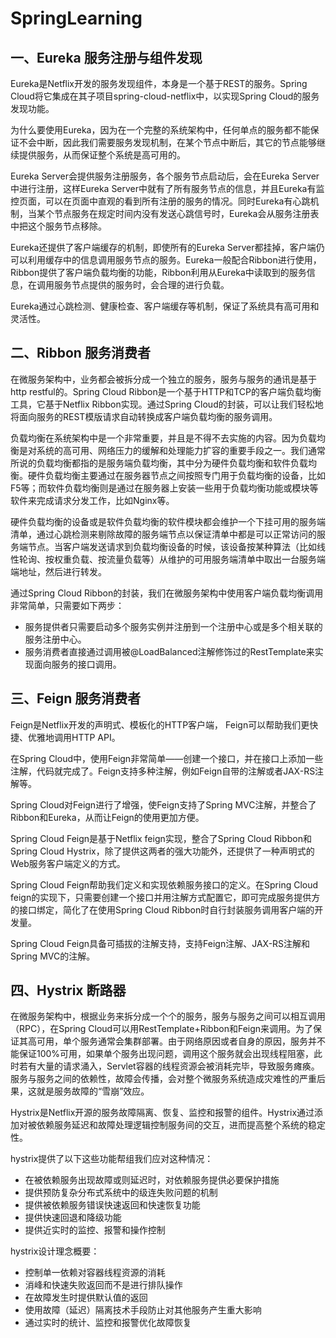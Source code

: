 # **SpringLearning**

## 一、Eureka 服务注册与组件发现

Eureka是Netflix开发的服务发现组件，本身是一个基于REST的服务。Spring Cloud将它集成在其子项目spring-cloud-netflix中，以实现Spring Cloud的服务发现功能。
	
为什么要使用Eureka，因为在一个完整的系统架构中，任何单点的服务都不能保证不会中断，因此我们需要服务发现机制，在某个节点中断后，其它的节点能够继续提供服务，从而保证整个系统是高可用的。
	
Eureka Server会提供服务注册服务，各个服务节点启动后，会在Eureka Server中进行注册，这样Eureka Server中就有了所有服务节点的信息，并且Eureka有监控页面，可以在页面中直观的看到所有注册的服务的情况。同时Eureka有心跳机制，当某个节点服务在规定时间内没有发送心跳信号时，Eureka会从服务注册表中把这个服务节点移除。

Eureka还提供了客户端缓存的机制，即使所有的Eureka Server都挂掉，客户端仍可以利用缓存中的信息调用服务节点的服务。Eureka一般配合Ribbon进行使用，Ribbon提供了客户端负载均衡的功能，Ribbon利用从Eureka中读取到的服务信息，在调用服务节点提供的服务时，会合理的进行负载。

Eureka通过心跳检测、健康检查、客户端缓存等机制，保证了系统具有高可用和灵活性。


## 二、Ribbon 服务消费者

在微服务架构中，业务都会被拆分成一个独立的服务，服务与服务的通讯是基于http restful的。Spring Cloud Ribbon是一个基于HTTP和TCP的客户端负载均衡工具，它基于Netflix Ribbon实现。通过Spring Cloud的封装，可以让我们轻松地将面向服务的REST模版请求自动转换成客户端负载均衡的服务调用。

负载均衡在系统架构中是一个非常重要，并且是不得不去实施的内容。因为负载均衡是对系统的高可用、网络压力的缓解和处理能力扩容的重要手段之一。我们通常所说的负载均衡都指的是服务端负载均衡，其中分为硬件负载均衡和软件负载均衡。硬件负载均衡主要通过在服务器节点之间按照专门用于负载均衡的设备，比如F5等；而软件负载均衡则是通过在服务器上安装一些用于负载均衡功能或模块等软件来完成请求分发工作，比如Nginx等。

硬件负载均衡的设备或是软件负载均衡的软件模块都会维护一个下挂可用的服务端清单，通过心跳检测来剔除故障的服务端节点以保证清单中都是可以正常访问的服务端节点。当客户端发送请求到负载均衡设备的时候，该设备按某种算法（比如线性轮询、按权重负载、按流量负载等）从维护的可用服务端清单中取出一台服务端端地址，然后进行转发。

通过Spring Cloud Ribbon的封装，我们在微服务架构中使用客户端负载均衡调用非常简单，只需要如下两步：       
- 服务提供者只需要启动多个服务实例并注册到一个注册中心或是多个相关联的服务注册中心。        
- 服务消费者直接通过调用被@LoadBalanced注解修饰过的RestTemplate来实现面向服务的接口调用。


## 三、Feign 服务消费者

Feign是Netflix开发的声明式、模板化的HTTP客户端， Feign可以帮助我们更快捷、优雅地调用HTTP API。

在Spring Cloud中，使用Feign非常简单——创建一个接口，并在接口上添加一些注解，代码就完成了。Feign支持多种注解，例如Feign自带的注解或者JAX-RS注解等。

Spring Cloud对Feign进行了增强，使Feign支持了Spring MVC注解，并整合了Ribbon和Eureka，从而让Feign的使用更加方便。

Spring Cloud Feign是基于Netflix feign实现，整合了Spring Cloud Ribbon和Spring Cloud Hystrix，除了提供这两者的强大功能外，还提供了一种声明式的Web服务客户端定义的方式。

Spring Cloud Feign帮助我们定义和实现依赖服务接口的定义。在Spring Cloud feign的实现下，只需要创建一个接口并用注解方式配置它，即可完成服务提供方的接口绑定，简化了在使用Spring Cloud Ribbon时自行封装服务调用客户端的开发量。

Spring Cloud Feign具备可插拔的注解支持，支持Feign注解、JAX-RS注解和Spring MVC的注解。


## 四、Hystrix 断路器

在微服务架构中，根据业务来拆分成一个个的服务，服务与服务之间可以相互调用（RPC），在Spring Cloud可以用RestTemplate+Ribbon和Feign来调用。为了保证其高可用，单个服务通常会集群部署。由于网络原因或者自身的原因，服务并不能保证100%可用，如果单个服务出现问题，调用这个服务就会出现线程阻塞，此时若有大量的请求涌入，Servlet容器的线程资源会被消耗完毕，导致服务瘫痪。服务与服务之间的依赖性，故障会传播，会对整个微服务系统造成灾难性的严重后果，这就是服务故障的“雪崩”效应。

Hystrix是Netflix开源的服务故障隔离、恢复、监控和报警的组件。Hystrix通过添加对被依赖服务延迟和故障处理逻辑控制服务间的交互，进而提高整个系统的稳定性。

hystrix提供了以下这些功能帮组我们应对这种情况：
- 在被依赖服务出现故障或则延迟时，对依赖服务提供必要保护措施
- 提供预防复杂分布式系统中的级连失败问题的机制
- 提供被依赖服务错误快速返回和快速恢复功能
- 提供快速回退和降级功能
- 提供近实时的监控、报警和操作控制

hystrix设计理念概要：
- 控制单一依赖对容器线程资源的消耗
- 消峰和快速失败返回而不是进行排队操作
- 在故障发生时提供默认值的返回
- 使用故障（延迟）隔离技术手段防止对其他服务产生重大影响
- 通过实时的统计、监控和报警优化故障恢复


##  


























